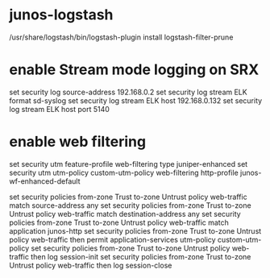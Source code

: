 # junos-logstash




/usr/share/logstash/bin/logstash-plugin install logstash-filter-prune


enable Stream mode logging on SRX
=================================
set security log source-address 192.168.0.2
set security log stream ELK format sd-syslog
set security log stream ELK host 192.168.0.132
set security log stream ELK host port 5140


enable web filtering
====================
set security utm feature-profile web-filtering type juniper-enhanced
set security utm utm-policy custom-utm-policy web-filtering http-profile junos-wf-enhanced-default

set security policies from-zone Trust to-zone Untrust policy web-traffic match source-address any
set security policies from-zone Trust to-zone Untrust policy web-traffic match destination-address any
set security policies from-zone Trust to-zone Untrust policy web-traffic match application junos-http
set security policies from-zone Trust to-zone Untrust policy web-traffic then permit application-services utm-policy custom-utm-policy
set security policies from-zone Trust to-zone Untrust policy web-traffic then log session-init
set security policies from-zone Trust to-zone Untrust policy web-traffic then log session-close

